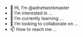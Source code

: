 - 👋 Hi, I’m @adnetworkmaster
- 👀 I’m interested in ...
- 🌱 I’m currently learning ...
- 💞️ I’m looking to collaborate on ...
- 📫 How to reach me ...

<!---
adnetworkmaster/adnetworkmaster is a ✨ special ✨ repository because its `README.md` (this file) appears on your GitHub profile.
You can click the Preview link to take a look at your changes.
--->
